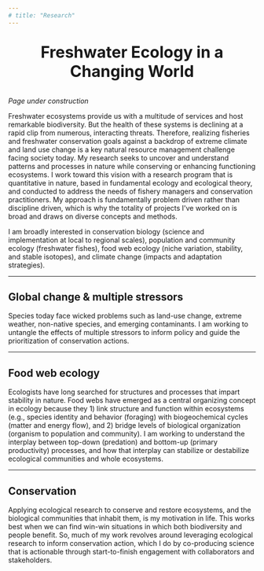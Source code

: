 ```yaml
---
# title: "Research"
---
```


<p style="text-align: center; font-size: 24pt; font-weight:bold">Freshwater Ecology in a Changing World</p>

*Page under construction*

Freshwater ecosystems provide us with a multitude of services and host remarkable biodiversity. But the health of these systems is declining at a rapid clip from numerous, interacting threats. Therefore, realizing fisheries and freshwater conservation goals against a backdrop of extreme climate and land use change is a key natural resource management challenge facing society today. My research seeks to uncover and understand patterns and processes in nature while conserving or enhancing functioning ecosystems. I work toward this vision with a research program that is quantitative in nature, based in fundamental ecology and ecological theory, and conducted to address the needs of fishery managers and conservation practitioners. My approach is fundamentally problem driven rather than discipline driven, which is why the totality of projects I've worked on is broad and draws on diverse concepts and methods.

I am broadly interested in conservation biology (science and implementation at local to regional scales), population and community ecology (freshwater fishes), food web ecology (niche variation, stability, and stable isotopes), and climate change (impacts and adaptation strategies).

------------------------------------------------------------------------

## **Global change & multiple stressors**

Species today face wicked problems such as land-use change, extreme weather, non-native species, and emerging contaminants. I am working to untangle the effects of multiple stressors to inform policy and guide the prioritization of conservation actions.

------------------------------------------------------------------------

## **Food web ecology**

Ecologists have long searched for structures and processes that impart stability in nature. Food webs have emerged as a central organizing concept in ecology because they 1) link structure and function within ecosystems (e.g., species identity and behavior (foraging) with biogeochemical cycles (matter and energy flow), and 2) bridge levels of biological organization (organism to population and community). I am working to understand the interplay between top-down (predation) and bottom-up (primary productivity) processes, and how that interplay can stabilize or destabilize ecological communities and whole ecosystems.

------------------------------------------------------------------------

## **Conservation**

Applying ecological research to conserve and restore ecosystems, and the biological communities that inhabit them, is my motivation in life. This works best when we can find win-win situations in which both biodiversity and people benefit. So, much of my work revolves around leveraging ecological research to inform conservation action, which I do by co-producing science that is actionable through start-to-finish engagement with collaborators and stakeholders.
